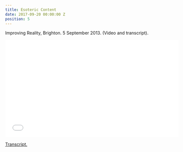 ```yaml
---
title: Esoteric Content
date: 2017-09-20 00:00:00 Z
position: 5
---
```


Improving Reality, Brighton. 5 September 2013. (Video and transcript).

<iframe width="560" height="315" src="**[https://youtu.be/9hDS6tAwZpg](https://youtu.be/9hDS6tAwZpg)**" frameborder="0" allowfullscreen></iframe>

[Transcript.](http://opentranscripts.org/transcript/esoteric-content/)